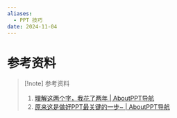```yaml
---
aliases:
  - PPT 技巧
date: 2024-11-04
---
```


# 参考资料

> [!note] 参考资料
> 1. [理解这两个字，我花了两年 | AboutPPT导航](https://www.aboutppt.com/10016.html)
> 2. [原来这是做好PPT最关键的一步~ | AboutPPT导航](https://www.aboutppt.com/84357.html)